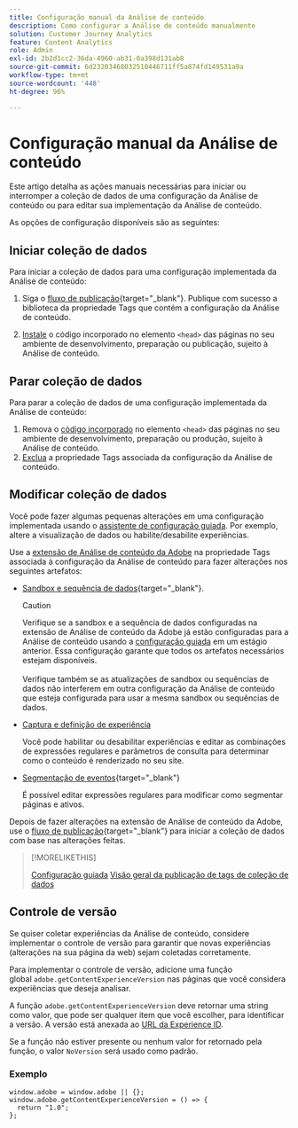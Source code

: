 ```yaml
---
title: Configuração manual da Análise de conteúdo
description: Como configurar a Análise de conteúdo manualmente
solution: Customer Journey Analytics
feature: Content Analytics
role: Admin
exl-id: 2b2d1cc2-36da-4960-ab31-0a398d131ab8
source-git-commit: 6d23203468032510446711ff5a874fd149531a9a
workflow-type: tm+mt
source-wordcount: '448'
ht-degree: 96%

---
```


# Configuração manual da Análise de conteúdo

Este artigo detalha as ações manuais necessárias para iniciar ou interromper a coleção de dados de uma configuração da Análise de conteúdo ou para editar sua implementação da Análise de conteúdo.

As opções de configuração disponíveis são as seguintes:

## Iniciar coleção de dados

Para iniciar a coleção de dados para uma configuração implementada da Análise de conteúdo:

1. Siga o [fluxo de publicação](https://experienceleague.adobe.com/pt-br/docs/experience-platform/tags/publish/overview){target="_blank"}. Publique com sucesso a biblioteca da propriedade Tags que contém a configuração da Análise de conteúdo.

1. [Instale](https://experienceleague.adobe.com/pt-br/docs/experience-platform/tags/publish/environments/environments#installation) o código incorporado no elemento `<head>` das páginas no seu ambiente de desenvolvimento, preparação ou publicação, sujeito à Análise de conteúdo.


## Parar coleção de dados

Para parar a coleção de dados de uma configuração implementada da Análise de conteúdo:

1. Remova o [código incorporado](https://experienceleague.adobe.com/pt-br/docs/experience-platform/tags/publish/environments/environments) no elemento `<head>` das páginas no seu ambiente de desenvolvimento, preparação ou produção, sujeito à Análise de conteúdo.
1. [Exclua](https://experienceleague.adobe.com/pt-br/docs/experience-platform/tags/publish/overview) a propriedade Tags associada da configuração da Análise de conteúdo.



## Modificar coleção de dados

Você pode fazer algumas pequenas alterações em uma configuração implementada usando o [assistente de configuração guiada](guided.md). Por exemplo, altere a visualização de dados ou habilite/desabilite experiências.

Use a [extensão de Análise de conteúdo da Adobe](https://experienceleague.adobe.com/pt-br/docs/experience-platform/tags/extensions/client/content-analytics/overview) na propriedade Tags associada à configuração da Análise de conteúdo para fazer alterações nos seguintes artefatos:

* [Sandbox e sequência de dados](https://experienceleague.adobe.com/pt-br/docs/experience-platform/tags/extensions/client/content-analytics/overview#configure-datastreams){target="_blank"}.

  >[!CAUTION]
  >
  >Verifique se a sandbox e a sequência de dados configuradas na extensão de Análise de conteúdo da Adobe já estão configuradas para a Análise de conteúdo usando a [configuração guiada](guided.md) em um estágio anterior. Essa configuração garante que todos os artefatos necessários estejam disponíveis.<br/><br/>Verifique também se as atualizações de sandbox ou sequências de dados não interferem em outra configuração da Análise de conteúdo que esteja configurada para usar a mesma sandbox ou sequências de dados.
  >

* [Captura e definição de experiência](https://experienceleague.adobe.com/pt-br/docs/experience-platform/tags/extensions/client/content-analytics/overview?lang=en#configure-experience-capture-and-definition)

  Você pode habilitar ou desabilitar experiências e editar as combinações de expressões regulares e parâmetros de consulta para determinar como o conteúdo é renderizado no seu site.

* [Segmentação de eventos](https://experienceleague.adobe.com/pt-br/docs/experience-platform/tags/extensions/client/content-analytics/overview#configure-event-segmenting){target="_blank"}

  É possível editar expressões regulares para modificar como segmentar páginas e ativos.


Depois de fazer alterações na extensão de Análise de conteúdo da Adobe, use o [fluxo de publicação](https://experienceleague.adobe.com/pt-br/docs/experience-platform/tags/publish/overview){target="_blank"} para iniciar a coleção de dados com base nas alterações feitas.



>[!MORELIKETHIS]
>
>[Configuração guiada](guided.md)
>[Visão geral da publicação de tags de coleção de dados](https://experienceleague.adobe.com/pt-br/docs/experience-platform/tags/publish/overview)
>


## Controle de versão

Se quiser coletar experiências da Análise de conteúdo, considere implementar o controle de versão para garantir que novas experiências (alterações na sua página da web) sejam coletadas corretamente.

Para implementar o controle de versão, adicione uma função global `adobe.getContentExperienceVersion` nas páginas que você considera experiências que deseja analisar.

A função `adobe.getContentExperienceVersion` deve retornar uma string como valor, que pode ser qualquer item que você escolher, para identificar a versão. A versão está anexada ao [URL da Experience ID](/help/content-analytics/report/components.md#experience-metadata).

Se a função não estiver presente ou nenhum valor for retornado pela função, o valor `NoVersion` será usado como padrão.

### Exemplo

```
window.adobe = window.adobe || {};
window.adobe.getContentExperienceVersion = () => {
  return "1.0";
};
```
